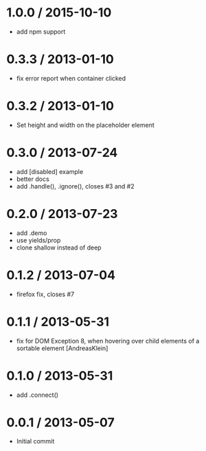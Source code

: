 1.0.0 / 2015-10-10
==================

 * add npm support

0.3.3 / 2013-01-10
==================

 * fix error report when container clicked

0.3.2 / 2013-01-10
==================

 * Set height and width on the placeholder element

0.3.0 / 2013-07-24
==================

 * add [disabled] example
 * better docs
 * add .handle(), .ignore(), closes #3 and #2

0.2.0 / 2013-07-23
==================

 * add .demo
 * use yields/prop
 * clone shallow instead of deep

0.1.2 / 2013-07-04
==================

 * firefox fix, closes #7

0.1.1 / 2013-05-31
==================

 * fix for DOM Exception 8, when hovering over child elements of a sortable element [AndreasKlein]

0.1.0 / 2013-05-31
==================

 * add .connect()

0.0.1 / 2013-05-07
==================

  * Initial commit
